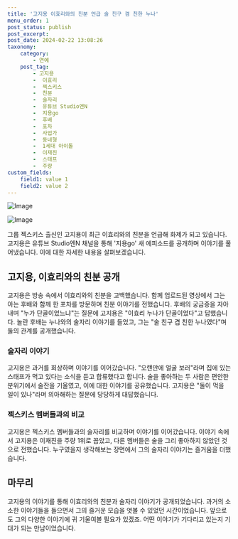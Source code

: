 ```yaml
---
title: '고지용 이효리와의 친분 언급 술 친구 겸 친한 누나'
menu_order: 1
post_status: publish
post_excerpt: 
post_date: 2024-02-22 13:08:26
taxonomy:
    category:
        - 연예
    post_tag:
        - 고지용
        -  이효리
        -  젝스키스
        -  친분
        -  술자리
        -  유튜브 Studio엔N
        -  지용go
        -  후배
        -  포차
        -  사업가
        -  동네형
        -  1세대 아이돌
        -  이재진
        -  스태프
        -  주량
custom_fields:
    field1: value 1
    field2: value 2
---
```


![Image](https://mimgnews.pstatic.net/image/311/2024/02/22/0001694427_001_20240222064101316.jpg?type=w540)

![Image](https://ssl.pstatic.net/mimgnews/image/311/2024/02/22/0001694427_002_20240222064101360.jpg?type=w540)

그룹 젝스키스 출신인 고지용이 최근 이효리와의 친분을 언급해 화제가 되고 있습니다. 고지용은 유튜브 Studio엔N 채널을 통해 '지용go' 새 에피소드를 공개하며 이야기를 풀어냈습니다. 이에 대한 자세한 내용을 살펴보겠습니다.
## 고지용, 이효리와의 친분 공개
고지용은 방송 속에서 이효리와의 친분을 고백했습니다. 함께 업로드된 영상에서 그는 아는 후배와 함께 한 포차를 방문하며 친분 이야기를 전했습니다. 후배의 궁금증을 자아내며 "누가 단골이었느냐"는 질문에 고지용은 "이효리 누나가 단골이었다"고 답했습니다. 놀란 후배는 누나와의 술자리 이야기를 들었고, 그는 "술 친구 겸 친한 누나였다"며 둘의 관계를 공개했습니다.
### 술자리 이야기
고지용은 과거를 회상하며 이야기를 이어갔습니다. "오랜만에 얼굴 보러"라며 집에 있는 스태프가 먹고 있다는 소식을 듣고 합류했다고 합니다. 술을 좋아하는 두 사람은 편안한 분위기에서 술잔을 기울였고, 이에 대한 이야기를 공유했습니다. 고지용은 "둘이 먹을 일이 있나"라며 의아해하는 질문에 당당하게 대답했습니다.
### 젝스키스 멤버들과의 비교
고지용은 젝스키스 멤버들과의 술자리를 비교하며 이야기를 이어갔습니다. 이야기 속에서 고지용은 이재진을 주량 1위로 꼽았고, 다른 멤버들은 술을 그리 좋아하지 않았던 것으로 전했습니다. 누구였을지 생각해보는 장면에서 그의 술자리 이야기는 즐거움을 더했습니다.
## 마무리
고지용의 이야기를 통해 이효리와의 친분과 술자리 이야기가 공개되었습니다. 과거의 소소한 이야기들을 들으면서 그의 즐거운 모습을 엿볼 수 있었던 시간이었습니다. 앞으로도 그의 다양한 이야기에 귀 기울여볼 필요가 있겠죠. 어떤 이야기가 기다리고 있는지 기대가 되는 만남이었습니다.
